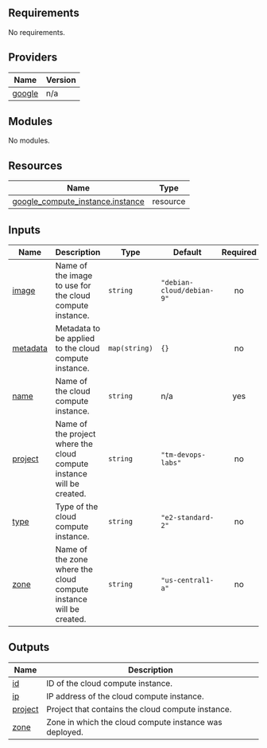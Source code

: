 ## Requirements

No requirements.

## Providers

| Name | Version |
|------|---------|
| <a name="provider_google"></a> [google](#provider\_google) | n/a |

## Modules

No modules.

## Resources

| Name | Type |
|------|------|
| [google_compute_instance.instance](https://registry.terraform.io/providers/hashicorp/google/latest/docs/resources/compute_instance) | resource |

## Inputs

| Name | Description | Type | Default | Required |
|------|-------------|------|---------|:--------:|
| <a name="input_image"></a> [image](#input\_image) | Name of the image to use for the cloud compute instance. | `string` | `"debian-cloud/debian-9"` | no |
| <a name="input_metadata"></a> [metadata](#input\_metadata) | Metadata to be applied to the cloud compute instance. | `map(string)` | `{}` | no |
| <a name="input_name"></a> [name](#input\_name) | Name of the cloud compute instance. | `string` | n/a | yes |
| <a name="input_project"></a> [project](#input\_project) | Name of the project where the cloud compute instance will be created. | `string` | `"tm-devops-labs"` | no |
| <a name="input_type"></a> [type](#input\_type) | Type of the cloud compute instance. | `string` | `"e2-standard-2"` | no |
| <a name="input_zone"></a> [zone](#input\_zone) | Name of the zone where the cloud compute instance will be created. | `string` | `"us-central1-a"` | no |

## Outputs

| Name | Description |
|------|-------------|
| <a name="output_id"></a> [id](#output\_id) | ID of the cloud compute instance. |
| <a name="output_ip"></a> [ip](#output\_ip) | IP address of the cloud compute instance. |
| <a name="output_project"></a> [project](#output\_project) | Project that contains the cloud compute instance. |
| <a name="output_zone"></a> [zone](#output\_zone) | Zone in which the cloud compute instance was deployed. |